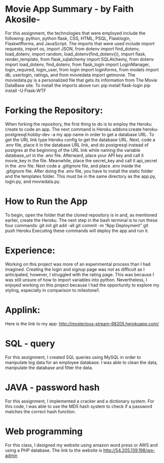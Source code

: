 # Movie App Summary - by Faith Akosile-
For this assignment, the technologies that were employed include the following: python, python flask, CSS, HTML, PSQL, Flasklogin, Flaskwtfforms,  and JavaScript. The imports that were used include import requests, import os, import JSON, from dotenv import find_dotenv, load_dotenv, import random, load_dotenv(find_dotenv()), import flask, render_template, from flask_sqlalchemy import SQLAlchemy, from dotenv import load_dotenv, find_dotenv, from flask_login import LoginManager, login_required, login_user, from login import loginforms, from models import db, userlogin, ratings, and from moviedata import getmovie. The moviedata.py is a personalized file that gets its information from The Movie DataBase site.
To install the imports above run:
pip install flask-login
pip install -U Flask-WTF

# Forking the Repository:
When forking the repository, the first thing to do is to employ the Heroku create to code an app. The next command is Heroku addons:create heroku-postgresql:hobby-dev -a my app name in order to get a database URL. To get the URL link type Heroku config to get the database URL. Next, code a .env file, place it in the database URL link, and do postgresql instead of postgres at the beginning of the URL link while naming the variable database_url in the .env file. Afterward, place your API key and call it movie_key in the file. Meanwhile, place the secret_key and call it api_secret in the .env file. Next code a .gitignore file, and place .env inside the .gitignore file. After doing the .env file, you have to install the static folder and the templates folder. This must be in the same directory as the app.py, login.py, and moviedata.py.

# How to Run the App
To begin, open the folder that the cloned repository is in and, as mentioned earlier, create the Heroku. The next step in the bash terminal is to run these four commands:
git init
git add -all
git commit -m “App Deployment”
git push Heroku
Executing these commands will deploy the app and run it.

# Experience:
Working on this project was more of an experimental process than I had imagined. Creating the login and signup page was not as difficult as I anticipated, however, I struggled with the rating page. This was because I was still unsure of how to import variables into python. Nevertheless, I enjoyed working on this project because I had the opportunity to explore my styling, especially in comparison to milestone1.
# Applink:
Here is the link to my app: http://mysterious-stream-68205.herokuapp.com/
# SQL - query
For this assignment, I created SQL queries using MySQL in order to manipulate big data for an employee database. I was able to clean the data, manipulate the database and filter the data.
# JAVA - password hash
For this assignment, I implemented a cracker and a dictionary system. For this code, I was able to use the MD5 hash system to check if a password matches the correct hash function.
# Web programming 
For this class, I designed my website using amazon word press or AWS and using a PHP database. The link to the website is http://54.205.139.198/wp-admin

